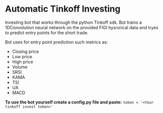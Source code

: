 # Automatic Tinkoff Investing

Investing bot that works through the python Tinkoff sdk. Bot trains a 1DConvolution
neural network on the provided FIGI hysrorical data and tryes to predict entry
points for the short trade.

Bot uses for entry point prediction such metrics as:
+ Closing price
+ Low price
+ High price
+ Volume
+ SRSI
+ KAMA
+ TSI
+ UA
+ MACD


**To use the bot yourself create a config.py file and paste:** `token = '<Your tinkoff invest token>'`
